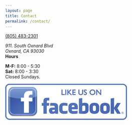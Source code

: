 ```yaml
---
layout: page
title: Contact
permalink: /contact/
---
```


<div class="col-md">
  <a class="tel" href="tel:+1-805-483-2301">(805) 483-2301</a></p>  
  <address>911. South Oxnard Blvd<br />
  Oxnard, CA 93030</address>
  <strong>Hours</strong>
  <p>
    <strong>M-F:</strong> 8:00 - 5:30<br />
    <strong>Sat:</strong> 8:00 - 3:30<br />
    Closed Sundays.
  </p>
</div>


<a href="https://www.facebook.com/prontobrakeandmuffler"><img src="/assets/img/facebook.jpg">
